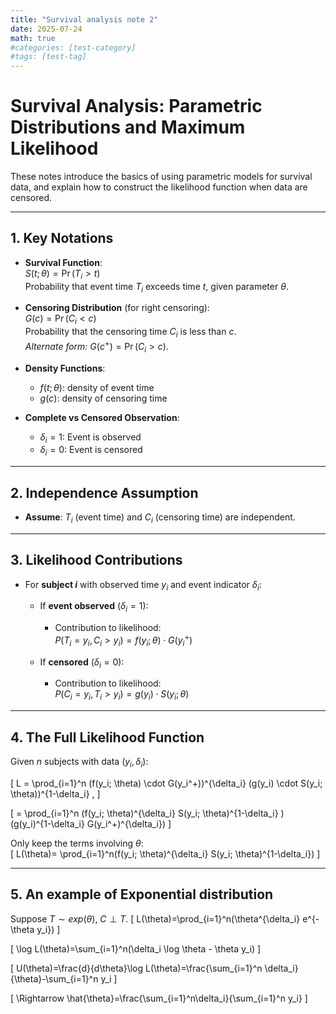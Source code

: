 ```yaml
---
title: "Survival analysis note 2"
date: 2025-07-24
math: true
#categories: [test-category]
#tags: [test-tag]
---
```


# Survival Analysis: Parametric Distributions and Maximum Likelihood

These notes introduce the basics of using parametric models for survival data, and explain how to construct the likelihood function when data are censored.

---

## 1. Key Notations

- **Survival Function**:  
  $S(t; \theta) = \Pr(T_i > t)$  
  Probability that event time $T_i$ exceeds time $t$, given parameter $\theta$.

- **Censoring Distribution** (for right censoring):  
  $G(c) = \Pr(C_i < c)$  
  Probability that the censoring time $C_i$ is less than $c$.  
  *Alternate form:* $G(c^+) = \Pr(C_i > c)$.

- **Density Functions**:  
  - $f(t; \theta)$: density of event time  
  - $g(c)$: density of censoring time  

- **Complete vs Censored Observation**:  
  - $\delta_i = 1$: Event is observed  
  - $\delta_i = 0$: Event is censored  

---

## 2. Independence Assumption

- **Assume**: $T_i$ (event time) and $C_i$ (censoring time) are independent.

---

## 3. Likelihood Contributions

- For **subject $i$** with observed time $y_i$ and event indicator $\delta_i$:

  - If **event observed** ($\delta_i = 1$):  
    - Contribution to likelihood:  
      $P(T_i=y_i,C_i>y_i)=f(y_i; \theta) \cdot G(y_i^+)$

  - If **censored** ($\delta_i = 0$):  
    - Contribution to likelihood:  
      $P(C_i=y_i,T_i>y_i)=g(y_i) \cdot S(y_i; \theta)$

---

## 4. The Full Likelihood Function

Given $n$ subjects with data $(y_i, \delta_i)$:

\[
L = \prod_{i=1}^n (f(y_i; \theta) \cdot G(y_i^+))^{\delta_i}  (g(y_i) \cdot S(y_i; \theta))^{1-\delta_i} \,
\]

\[
= \prod_{i=1}^n (f(y_i; \theta)^{\delta_i} S(y_i; \theta)^{1-\delta_i} )  (g(y_i)^{1-\delta_i} G(y_i^+)^{\delta_i})
\]

Only keep the terms involving $\theta$:  
\[
L(\theta)= \prod_{i=1}^n(f(y_i; \theta)^{\delta_i} S(y_i; \theta)^{1-\delta_i})
\]

---

## 5. An example of Exponential distribution

Suppose $T\sim exp(\theta)$, $C\perp T$.
\[
L(\theta)=\prod_{i=1}^n(\theta^{\delta_i} e^{-\theta y_i})
\]

\[
\log L(\theta)=\sum_{i=1}^n(\delta_i \log \theta - \theta y_i)
\]

\[
U(\theta)=\frac{d}{d\theta}\log L(\theta)=\frac{\sum_{i=1}^n \delta_i}{\theta}-\sum_{i=1}^n y_i
\]

\[
\Rightarrow \hat{\theta}=\frac{\sum_{i=1}^n\delta_i}{\sum_{i=1}^n y_i}
\]

